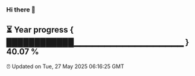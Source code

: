 ### Hi there 👋
⏳ Year progress { ████████████▁▁▁▁▁▁▁▁▁▁▁▁▁▁▁▁▁▁ } 40.07 %
---
⏰ Updated on Tue, 27 May 2025 06:16:25 GMT

